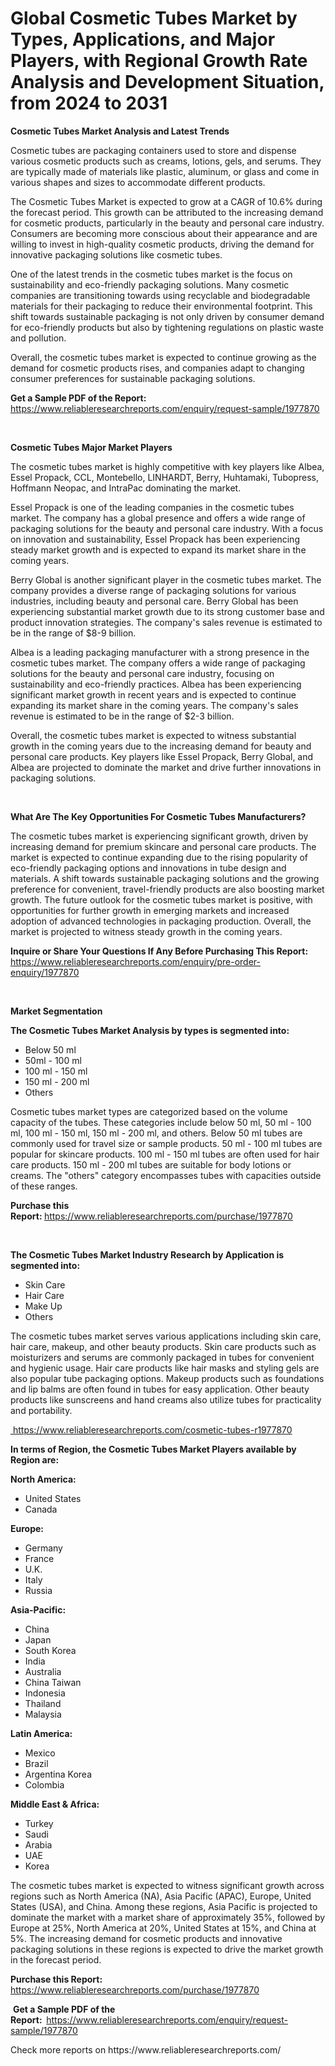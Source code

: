 <p><h1>Global Cosmetic Tubes Market by Types, Applications, and Major Players, with Regional Growth Rate Analysis and Development Situation, from 2024 to 2031</h1></p><p><strong>Cosmetic Tubes Market Analysis and Latest Trends</strong></p>
<p><p>Cosmetic tubes are packaging containers used to store and dispense various cosmetic products such as creams, lotions, gels, and serums. They are typically made of materials like plastic, aluminum, or glass and come in various shapes and sizes to accommodate different products.</p><p>The Cosmetic Tubes Market is expected to grow at a CAGR of 10.6% during the forecast period. This growth can be attributed to the increasing demand for cosmetic products, particularly in the beauty and personal care industry. Consumers are becoming more conscious about their appearance and are willing to invest in high-quality cosmetic products, driving the demand for innovative packaging solutions like cosmetic tubes.</p><p>One of the latest trends in the cosmetic tubes market is the focus on sustainability and eco-friendly packaging solutions. Many cosmetic companies are transitioning towards using recyclable and biodegradable materials for their packaging to reduce their environmental footprint. This shift towards sustainable packaging is not only driven by consumer demand for eco-friendly products but also by tightening regulations on plastic waste and pollution.</p><p>Overall, the cosmetic tubes market is expected to continue growing as the demand for cosmetic products rises, and companies adapt to changing consumer preferences for sustainable packaging solutions.</p></p>
<p><strong>Get a Sample PDF of the Report:&nbsp;</strong> <a href="https://www.reliableresearchreports.com/enquiry/request-sample/1977870">https://www.reliableresearchreports.com/enquiry/request-sample/1977870</a></p>
<p>&nbsp;</p>
<p><strong>Cosmetic Tubes Major Market Players</strong></p>
<p><p>The cosmetic tubes market is highly competitive with key players like Albea, Essel Propack, CCL, Montebello, LINHARDT, Berry, Huhtamaki, Tubopress, Hoffmann Neopac, and IntraPac dominating the market. </p><p>Essel Propack is one of the leading companies in the cosmetic tubes market. The company has a global presence and offers a wide range of packaging solutions for the beauty and personal care industry. With a focus on innovation and sustainability, Essel Propack has been experiencing steady market growth and is expected to expand its market share in the coming years.</p><p>Berry Global is another significant player in the cosmetic tubes market. The company provides a diverse range of packaging solutions for various industries, including beauty and personal care. Berry Global has been experiencing substantial market growth due to its strong customer base and product innovation strategies. The company's sales revenue is estimated to be in the range of $8-9 billion.</p><p>Albea is a leading packaging manufacturer with a strong presence in the cosmetic tubes market. The company offers a wide range of packaging solutions for the beauty and personal care industry, focusing on sustainability and eco-friendly practices. Albea has been experiencing significant market growth in recent years and is expected to continue expanding its market share in the coming years. The company's sales revenue is estimated to be in the range of $2-3 billion.</p><p>Overall, the cosmetic tubes market is expected to witness substantial growth in the coming years due to the increasing demand for beauty and personal care products. Key players like Essel Propack, Berry Global, and Albea are projected to dominate the market and drive further innovations in packaging solutions.</p></p>
<p>&nbsp;</p>
<p><strong>What Are The Key Opportunities For Cosmetic Tubes Manufacturers?</strong></p>
<p><p>The cosmetic tubes market is experiencing significant growth, driven by increasing demand for premium skincare and personal care products. The market is expected to continue expanding due to the rising popularity of eco-friendly packaging options and innovations in tube design and materials. A shift towards sustainable packaging solutions and the growing preference for convenient, travel-friendly products are also boosting market growth. The future outlook for the cosmetic tubes market is positive, with opportunities for further growth in emerging markets and increased adoption of advanced technologies in packaging production. Overall, the market is projected to witness steady growth in the coming years.</p></p>
<p><strong>Inquire or Share Your Questions If Any Before Purchasing This Report:</strong> <a href="https://www.reliableresearchreports.com/enquiry/pre-order-enquiry/1977870">https://www.reliableresearchreports.com/enquiry/pre-order-enquiry/1977870</a></p>
<p>&nbsp;</p>
<p><strong>Market Segmentation</strong></p>
<p><strong>The Cosmetic Tubes Market Analysis by types is segmented into:</strong></p>
<p><ul><li>Below 50 ml</li><li>50ml - 100 ml</li><li>100 ml - 150 ml</li><li>150 ml - 200 ml</li><li>Others</li></ul></p>
<p><p>Cosmetic tubes market types are categorized based on the volume capacity of the tubes. These categories include below 50 ml, 50 ml - 100 ml, 100 ml - 150 ml, 150 ml - 200 ml, and others. Below 50 ml tubes are commonly used for travel size or sample products. 50 ml - 100 ml tubes are popular for skincare products. 100 ml - 150 ml tubes are often used for hair care products. 150 ml - 200 ml tubes are suitable for body lotions or creams. The "others" category encompasses tubes with capacities outside of these ranges.</p></p>
<p><strong>Purchase this Report:&nbsp;</strong><a href="https://www.reliableresearchreports.com/purchase/1977870">https://www.reliableresearchreports.com/purchase/1977870</a></p>
<p>&nbsp;</p>
<p><strong>The Cosmetic Tubes Market Industry Research by Application is segmented into:</strong></p>
<p><ul><li>Skin Care</li><li>Hair Care</li><li>Make Up</li><li>Others</li></ul></p>
<p><p>The cosmetic tubes market serves various applications including skin care, hair care, makeup, and other beauty products. Skin care products such as moisturizers and serums are commonly packaged in tubes for convenient and hygienic usage. Hair care products like hair masks and styling gels are also popular tube packaging options. Makeup products such as foundations and lip balms are often found in tubes for easy application. Other beauty products like sunscreens and hand creams also utilize tubes for practicality and portability.</p></p>
<p><a href="https://www.reliableresearchreports.com/cosmetic-tubes-r1977870">&nbsp;https://www.reliableresearchreports.com/cosmetic-tubes-r1977870</a></p>
<p><strong>In terms of Region, the Cosmetic Tubes Market Players available by Region are:</strong></p>
<p>
    <p> <strong> North America: </strong>
        <ul>
            <li>United States</li>
            <li>Canada</li>
        </ul>
        </p> 
    <p> <strong> Europe: </strong>
        <ul>
            <li>Germany</li>
            <li>France</li>
            <li>U.K.</li>
            <li>Italy</li>
            <li>Russia</li>
        </ul>
        </p> 
    <p> <strong> Asia-Pacific: </strong>
        <ul>
            <li>China</li>
            <li>Japan</li>
            <li>South Korea</li>
            <li>India</li>
            <li>Australia</li>
            <li>China Taiwan</li>
            <li>Indonesia</li>
            <li>Thailand</li>
            <li>Malaysia</li>
        </ul>
        </p> 
    <p> <strong> Latin America: </strong>
        <ul>
            <li>Mexico</li>
            <li>Brazil</li>
            <li>Argentina Korea</li>
            <li>Colombia</li>
        </ul>
        </p> 
    <p> <strong> Middle East & Africa: </strong>
        <ul>
            <li>Turkey</li>
            <li>Saudi</li>
            <li>Arabia</li>
            <li>UAE</li>
            <li>Korea</li>
        </ul>
    </p>
    </p>
<p><p>The cosmetic tubes market is expected to witness significant growth across regions such as North America (NA), Asia Pacific (APAC), Europe, United States (USA), and China. Among these regions, Asia Pacific is projected to dominate the market with a market share of approximately 35%, followed by Europe at 25%, North America at 20%, United States at 15%, and China at 5%. The increasing demand for cosmetic products and innovative packaging solutions in these regions is expected to drive the market growth in the forecast period.</p></p>
<p><strong>Purchase this Report: </strong><a href="https://www.reliableresearchreports.com/purchase/1977870">https://www.reliableresearchreports.com/purchase/1977870</a></p>
<p>&nbsp;<strong>Get a Sample PDF of the Report:&nbsp;&nbsp;</strong><a href="https://www.reliableresearchreports.com/enquiry/request-sample/1977870">https://www.reliableresearchreports.com/enquiry/request-sample/1977870</a></p>
<p><strong></strong></p>
<p>Check more reports on https://www.reliableresearchreports.com/</p>